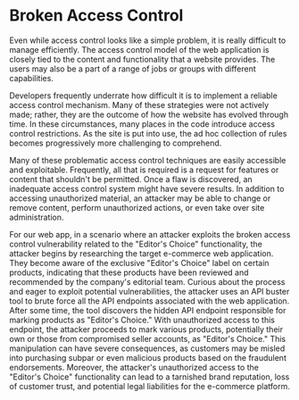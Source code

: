 # Broken Access Control

Even while access control looks like a simple problem, it is really difficult to manage efficiently. The access control model of the web application is closely tied to the content and functionality that a website provides. The users may also be a part of a range of jobs or groups with different capabilities.

Developers frequently underrate how difficult it is to implement a reliable access control mechanism. Many of these strategies were not actively made; rather, they are the outcome of how the website has evolved through time. In these circumstances, many places in the code introduce access control restrictions. As the site is put into use, the ad hoc collection of rules becomes progressively more challenging to comprehend.

Many of these problematic access control techniques are easily accessible and exploitable. Frequently, all that is required is a request for features or content that shouldn't be permitted. Once a flaw is discovered, an inadequate access control system might have severe results. In addition to accessing unauthorized material, an attacker may be able to change or remove content, perform unauthorized actions, or even take over site administration.

For our web app, in a scenario where an attacker exploits the broken access control vulnerability related to the "Editor's Choice" functionality, the attacker begins by researching the target e-commerce web application. They become aware of the exclusive "Editor's Choice" label on certain products, indicating that these products have been reviewed and recommended by the company's editorial team. Curious about the process and eager to exploit potential vulnerabilities, the attacker uses an API buster tool to brute force all the API endpoints associated with the web application. After some time, the tool discovers the hidden API endpoint responsible for marking products as "Editor's Choice." With unauthorized access to this endpoint, the attacker proceeds to mark various products, potentially their own or those from compromised seller accounts, as "Editor's Choice." This manipulation can have severe consequences, as customers may be misled into purchasing subpar or even malicious products based on the fraudulent endorsements. Moreover, the attacker's unauthorized access to the "Editor's Choice" functionality can lead to a tarnished brand reputation, loss of customer trust, and potential legal liabilities for the e-commerce platform.
